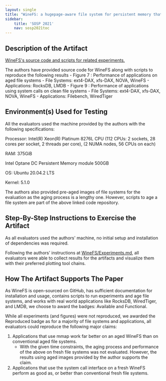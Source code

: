```yaml
---
layout: single
title: "WineFS: a hugepage-aware file system for persistent memory that ages gracefully"
sidebar:
    title: 'SOSP 2021'
    nav: sosp2021toc
---
```


## Description of the Artifact

[WineFS's source code and scripts for related experiments.](https://github.com/rohankadekodi/WineFS)

The authors have provided source code for WineFS along with scripts to reproduce the following results
    - Figure 7 : Performance of applications on aged file systems
        - File Systems: ext4-DAX, xfs-DAX, NOVA, WineFS
        - Applications: RocksDB, LMDB
    - Figure 9 : Performance of applications using system calls on clean file systems
        - File Systems: ext4-DAX, xfs-DAX, NOVA, WineFS
        - Applications: Filebench, WiredTiger

## Environment(s) Used for Testing

All the evaluators used the machine provided by the authors with the following specifications:

Processor: Intel(R) Xeon(R) Platinum 8276L CPU (112 CPUs: 2 sockets, 28 cores per socket, 2 threads per core),
(2 NUMA nodes, 56 CPUs on each)

RAM: 375GiB

Intel Optane DC Persistent Memory module 500GB

OS: Ubuntu 20.04.2 LTS

Kernel: 5.1.0

The authors also provided pre-aged images of file systems for the evaluation as the aging process is a lengthy
one. However, scripts to age a file system are part of the above linked code repository.

## Step-By-Step Instructions to Exercise the Artifact

As all evaluators used the authors' machine, no initial setup and installation of dependencies was required.

Following the authors' instructions at
[WineFS/Experiments.md](https://github.com/rohankadekodi/WineFS/blob/main/Experiments.md), all evaluators were
able to collect results for the artifacts and visualize them with their preferred plotting tool chains.

## How The Artifact Supports The Paper

As WineFS is open-sourced on GitHub, has sufficient documentation for installation and usage, contains scripts
to run experiments and age file systems, and works with real world applications like RocksDB, WiredTiger, and
LMDB, we choose to award the badges: Available and Functional.

While all experiments (and figures) were not reproduced, we awarded the Reproduced badge as for a majority of
file systems and applications, all evaluators could reproduce the following major claims:
1. Applications that use mmap work far better on an aged WineFS than on conventional aged file systems.
    - With the given time constraints, the aging process and performance of the above on fresh file systems
      was not evaluated. However, the results using aged images provided by the author supports the claim.
1. Applications that use the system call interface on a fresh WineFS perform as good as, or better than
conventional fresh file systems.
